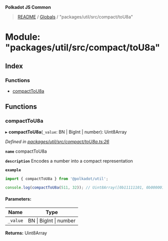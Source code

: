 **Polkadot JS Common**

> [README](../README.md) / [Globals](../globals.md) / "packages/util/src/compact/toU8a"

# Module: "packages/util/src/compact/toU8a"

## Index

### Functions

* [compactToU8a](_packages_util_src_compact_tou8a_.md#compacttou8a)

## Functions

### compactToU8a

▸ **compactToU8a**(`_value`: BN \| BigInt \| number): Uint8Array

*Defined in [packages/util/src/compact/toU8a.ts:26](https://github.com/polkadot-js/common/blob/aff78c2e/packages/util/src/compact/toU8a.ts#L26)*

**`name`** compactToU8a

**`description`** Encodes a number into a compact representation

**`example`** 
<BR>

```javascript
import { compactToU8a } from '@polkadot/util';

console.log(compactToU8a(511, 32)); // Uint8Array([0b11111101, 0b00000111])
```

#### Parameters:

Name | Type |
------ | ------ |
`_value` | BN \| BigInt \| number |

**Returns:** Uint8Array
